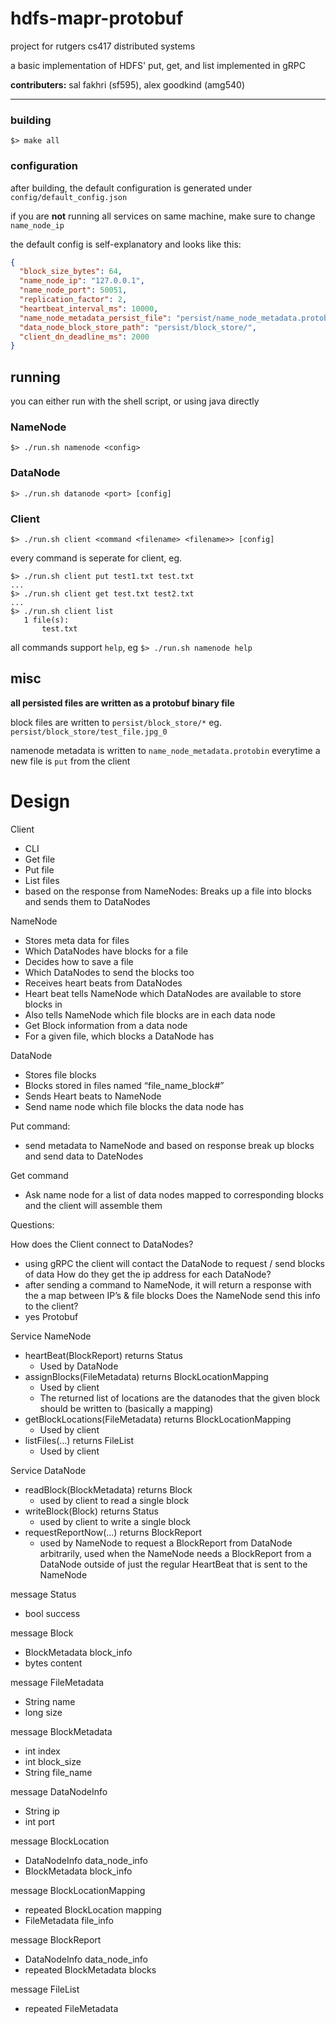 # hdfs-mapr-protobuf
project for rutgers cs417 distributed systems

a basic implementation of HDFS' put, get, and list implemented in gRPC

**contributers:** sal fakhri (sf595), alex goodkind (amg540)


---
### building
```shell script
$> make all
```
### configuration
after building, the default configuration is generated under `config/default_config.json` 

if you are **not** running all services on same machine, make sure to change `name_node_ip`

the default config is self-explanatory and looks like this:
```json
{
  "block_size_bytes": 64,
  "name_node_ip": "127.0.0.1",
  "name_node_port": 50051,
  "replication_factor": 2,
  "heartbeat_interval_ms": 10000,
  "name_node_metadata_persist_file": "persist/name_node_metadata.protobin",
  "data_node_block_store_path": "persist/block_store/",
  "client_dn_deadline_ms": 2000
}
```

## running
you can either run with the shell script, or using java directly

### NameNode
```shell script
$> ./run.sh namenode <config>
```
### DataNode
```shell script
$> ./run.sh datanode <port> [config]
```
### Client
```shell script
$> ./run.sh client <command <filename> <filename>> [config]
```

every command is seperate for client, eg.
 
 ```
$> ./run.sh client put test1.txt test.txt
...
$> ./run.sh client get test.txt test2.txt
...
$> ./run.sh client list
    1 file(s):
        test.txt
 ```
 
all commands support `help`, eg `$> ./run.sh namenode help`

## misc
**all persisted files are written as a protobuf binary file**

block files are written to `persist/block_store/*` eg. `persist/block_store/test_file.jpg_0`

namenode metadata is written to `name_node_metadata.protobin` everytime a new file is `put` from the client

# Design
Client
* CLI 
* Get file
* Put file
* List files
* based on the response from NameNodes: Breaks up a file into blocks and sends them to  DataNodes


NameNode
* Stores meta data for files
* Which DataNodes have blocks for a file
* Decides how to save a file
* Which DataNodes to send the blocks too
* Receives heart beats from DataNodes
* Heart beat tells NameNode which DataNodes are available to store blocks in
* Also tells NameNode which file blocks are in each data node
* Get Block information from a data node
* For a given file, which blocks a DataNode has


DataNode
* Stores file blocks
* Blocks stored in files named “file_name_block#”
* Sends Heart beats to NameNode
* Send name node which file blocks the data node has




Put command:
* send metadata to NameNode and based on response break up blocks and send data to DateNodes


Get command
* Ask name node for a list of data nodes mapped to corresponding blocks and the client will assemble them




Questions:


How does the Client connect to DataNodes?
* using gRPC the client will contact the DataNode to request / send blocks of data
 How do they get the ip address for each DataNode?
* after sending a command to NameNode, it will return a response with the a map between IP’s & file blocks
Does the NameNode send this info to the client?
* yes
Protobuf


Service NameNode
* heartBeat(BlockReport) returns Status
   * Used by DataNode
* assignBlocks(FileMetadata) returns BlockLocationMapping
   * Used by client
   * The returned list of locations are the datanodes that the given block should be written to (basically a mapping)
* getBlockLocations(FileMetadata) returns BlockLocationMapping
   * Used by client
* listFiles(...) returns FileList
   * Used by client


Service DataNode
* readBlock(BlockMetadata) returns Block
   * used by client to read a single block
* writeBlock(Block) returns Status
   * used by client to write a single block
* requestReportNow(...) returns BlockReport
   * used by NameNode to request a BlockReport from DataNode arbitrarily, used when the NameNode needs a BlockReport from a DataNode outside of just the regular HeartBeat that is sent to the NameNode


message Status
* bool success


message Block
* BlockMetadata block_info
* bytes content
  
message FileMetadata
* String name
* long size


message BlockMetadata
* int index
* int block_size
* String file_name


message DataNodeInfo
* String ip
* int port


message BlockLocation
*  DataNodeInfo data_node_info
*  BlockMetadata block_info


message BlockLocationMapping
* repeated BlockLocation mapping
* FileMetadata file_info


message BlockReport
* DataNodeInfo data_node_info
* repeated BlockMetadata blocks


message FileList
* repeated FileMetadata
